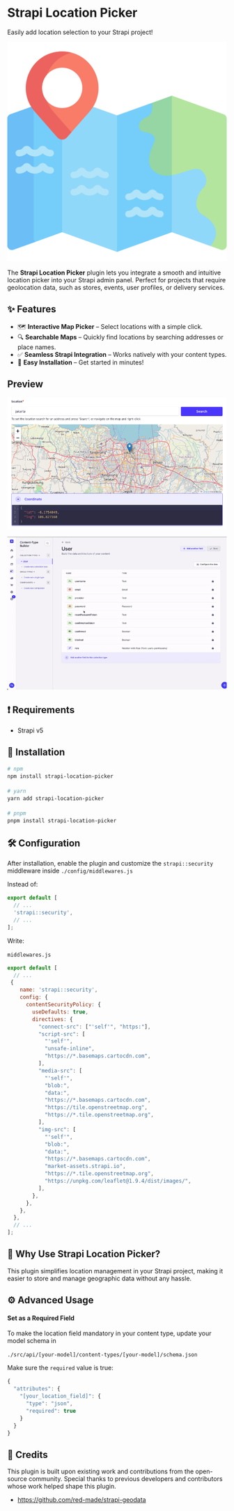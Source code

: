 # Strapi Location Picker

Easily add location selection to your Strapi project!

<div align="center">

![](./assets/cover.png)

</div>

The **Strapi Location Picker** plugin lets you integrate a smooth and intuitive location picker into your Strapi admin panel. Perfect for projects that require geolocation data, such as stores, events, user profiles, or delivery services.

## ✨ Features

- 🗺 **Interactive Map Picker** – Select locations with a simple click.
- 🔍 **Searchable Maps** – Quickly find locations by searching addresses or place names.
- ✅ **Seamless Strapi Integration** – Works natively with your content types.
- 🚀 **Easy Installation** – Get started in minutes!

## Preview

![](./assets/preview.png)

![](./assets/preview.gif)


## ❗ Requirements

- Strapi v5

## 🚀 Installation

```sh
# npm
npm install strapi-location-picker

# yarn
yarn add strapi-location-picker

# pnpm
pnpm install strapi-location-picker
```

## 🛠️ Configuration

After installation, enable the plugin and customize the `strapi::security` middleware inside `./config/middlewares.js`

Instead of:

```js
export default [
  // ...
  'strapi::security',
  // ...
];
```

Write:

`middlewares.js`

```js
export default [
  // ...
 {
    name: 'strapi::security',
    config: {
      contentSecurityPolicy: {
        useDefaults: true,
        directives: {
          "connect-src": ["'self'", "https:"],
          "script-src": [
            "'self'",
            "unsafe-inline",
            "https://*.basemaps.cartocdn.com",
          ],
          "media-src": [
            "'self'",
            "blob:",
            "data:",
            "https://*.basemaps.cartocdn.com",
            "https://tile.openstreetmap.org",
            "https://*.tile.openstreetmap.org",
          ],
          "img-src": [
            "'self'",
            "blob:",
            "data:",
            "https://*.basemaps.cartocdn.com",
            "market-assets.strapi.io",
            "https://*.tile.openstreetmap.org",
            "https://unpkg.com/leaflet@1.9.4/dist/images/",
          ],
        },
      },
    },
  },  
  // ...
];
```

## 📌 Why Use Strapi Location Picker?

This plugin simplifies location management in your Strapi project, making it easier to store and manage geographic data without any hassle.


## ⚙️ Advanced Usage

#### Set as a Required Field

To make the location field mandatory in your content type, update your model schema in

`./src/api/[your-model]/content-types/[your-model]/schema.json`

Make sure the `required` value is true:

```js
{
  "attributes": {
    "[your_location_field]": {
      "type": "json",
      "required": true
    }
  }
}
```


## 🙌 Credits

This plugin is built upon existing work and contributions from the open-source community. Special thanks to previous developers and contributors whose work helped shape this plugin.

- https://github.com/red-made/strapi-geodata